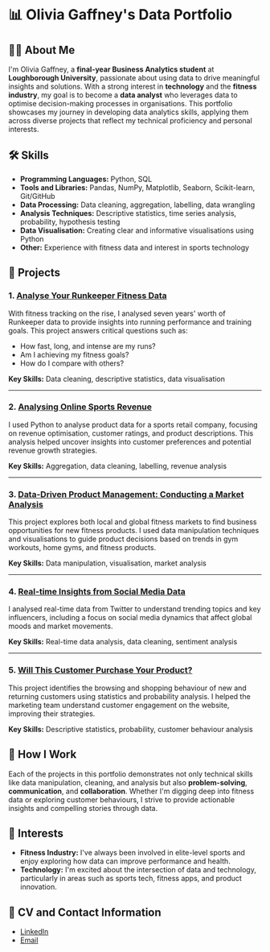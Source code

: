 # 📊 Olivia Gaffney's Data Portfolio

## 👩‍🎓 About Me

I'm Olivia Gaffney, a **final-year Business Analytics student** at **Loughborough University**, passionate about using data to drive meaningful insights and solutions. With a strong interest in **technology** and the **fitness industry**, my goal is to become a **data analyst** who leverages data to optimise decision-making processes in organisations. This portfolio showcases my journey in developing data analytics skills, applying them across diverse projects that reflect my technical proficiency and personal interests.

## 🛠️ Skills

- **Programming Languages:** Python, SQL
- **Tools and Libraries:** Pandas, NumPy, Matplotlib, Seaborn, Scikit-learn, Git/GitHub
- **Data Processing:** Data cleaning, aggregation, labelling, data wrangling
- **Analysis Techniques:** Descriptive statistics, time series analysis, probability, hypothesis testing
- **Data Visualisation:** Creating clear and informative visualisations using Python
- **Other:** Experience with fitness data and interest in sports technology

## 📁 Projects

### 1. [Analyse Your Runkeeper Fitness Data](https://github.com/oliviagaffney/oliviagaffney-data-portfolio/blob/main/Analyze%20Your%20Runkeeper%20Fitness%20Data/notebooks/analysis.ipynb)
With fitness tracking on the rise, I analysed seven years' worth of Runkeeper data to provide insights into running performance and training goals. This project answers critical questions such as:
- How fast, long, and intense are my runs?
- Am I achieving my fitness goals?
- How do I compare with others?

**Key Skills:** Data cleaning, descriptive statistics, data visualisation

---

### 2. [Analysing Online Sports Revenue](https://github.com/oliviagaffney/oliviagaffney-data-portfolio/blob/main/Analyzing%20Online%20Sports%20Revenue/notebooks/analysis.ipynb)
I used Python to analyse product data for a sports retail company, focusing on revenue optimisation, customer ratings, and product descriptions. This analysis helped uncover insights into customer preferences and potential revenue growth strategies.

**Key Skills:** Aggregation, data cleaning, labelling, revenue analysis

---

### 3. [Data-Driven Product Management: Conducting a Market Analysis](https://github.com/oliviagaffney/oliviagaffney-data-portfolio/blob/main/Data-Driven%20Product%20Management%3A%20Conducting%20a%20Market%20Analysis/notebooks/analysis.ipynb)
This project explores both local and global fitness markets to find business opportunities for new fitness products. I used data manipulation techniques and visualisations to guide product decisions based on trends in gym workouts, home gyms, and fitness products.

**Key Skills:** Data manipulation, visualisation, market analysis

---

### 4. [Real-time Insights from Social Media Data](https://github.com/oliviagaffney/oliviagaffney-data-portfolio/blob/main/Real-time%20Insights%20from%20Social%20Media%20Data/analysis.ipynb)
I analysed real-time data from Twitter to understand trending topics and key influencers, including a focus on social media dynamics that affect global moods and market movements.

**Key Skills:** Real-time data analysis, data cleaning, sentiment analysis

---

### 5. [Will This Customer Purchase Your Product?](https://github.com/oliviagaffney/oliviagaffney-data-portfolio/blob/main/Will%20This%20Customer%20Purchase%20Your%20Product%3F/notebooks/analysis.ipynb)
This project identifies the browsing and shopping behaviour of new and returning customers using statistics and probability analysis. I helped the marketing team understand customer engagement on the website, improving their strategies.

**Key Skills:** Descriptive statistics, probability, customer behaviour analysis

## 💼 How I Work

Each of the projects in this portfolio demonstrates not only technical skills like data manipulation, cleaning, and analysis but also **problem-solving**, **communication**, and **collaboration**. Whether I'm digging deep into fitness data or exploring customer behaviours, I strive to provide actionable insights and compelling stories through data.

## 🌟 Interests

- **Fitness Industry:** I've always been involved in elite-level sports and enjoy exploring how data can improve performance and health.
- **Technology:** I'm excited about the intersection of data and technology, particularly in areas such as sports tech, fitness apps, and product innovation.

## 📎 CV and Contact Information

- [LinkedIn](https://www.linkedin.com/in/olivia-gaffney/)
- [Email](mailto:oliviarosegaffney@gmail.com)

